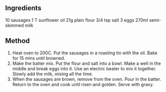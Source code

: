 ## Ingredients

10 sausages
1 T sunflower oil
21g plain flour
3/4 tsp salt
3 eggs
270ml semi-skimmed milk

## Method

1. Heat oven to 200C. Put the sausages in a roasting tin with the oil. Bake for 15 mins until browned.
2. Make the batter mix. Put the flour and salt into a bowl. Make a well in the middle and break eggs into it. Use an electric beater to mix it together. Slowly add the milk, mixing all the time.
3. When the sausages are brown, remove from the oven. Pour in the batter. Return to the oven and cook until risen and golden. Serve with gravy.
